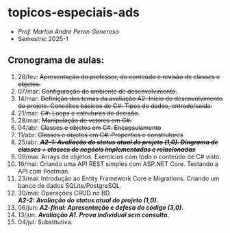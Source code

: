# topicos-especiais-ads
- _Prof. Marlon André Peron Generoso_
- Semestre: 2025-1

## Cronograma de aulas:
1. 28/fev: ~~Apresentação do professor, do conteúdo e revisão de classes e objetos.~~
2. 07/mar: ~~Configuração do ambiente de desenvolvimento.~~
3. 14/mar: ~~Definição dos temas da avaliação A2. Início do desenvolvimento do projeto. Conceitos básicos de C#: Tipos de dados, entrada/saída.~~
4. 21/mar: ~~C#: Loops e estruturas de decisão.~~
5. 28/mar: ~~Manipulação de vetores em C#.~~
6. 04/abr: ~~Classes e objetos em C#. Encapsulamento~~
7. 11/abr: ~~Classes e objetos em C#. Properties e construtores~~
8. 25/abr: ~~**_A2-1: Avaliação do status atual do projeto (1,0). Diagrama de classes + classes de negócio implementadas e relacionadas_**~~
9. 09/mai: Arrays de objetos. Exercícios com todo o conteúdo de C# visto.
10. 16/mai: Criando uma API REST simples com ASP.NET Core. Testando a API com Postman.
11. 23/mai: Introdução ao Entity Framework Core e Migrations. Criando um banco de dados SQLite/PostgreSQL.
12. 30/mai: Operações CRUD no BD.
    <br/>**_A2-2: Avaliação do status atual do projeto (1,0)._**
18. 06/jun: **_A2-final: Apresentação e defesa do código (3,0)._**
19. 13/jun: **_Avaliação A1. Prova individual sem consulta._**
20. 04/jul: Substitutiva.
